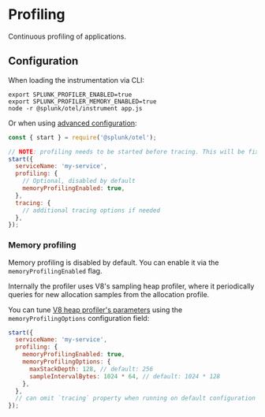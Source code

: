 # Profiling

Continuous profiling of applications.

## Configuration

When loading the instrumentation via CLI:

```
export SPLUNK_PROFILER_ENABLED=true
export SPLUNK_PROFILER_MEMORY_ENABLED=true
node -r @splunk/otel/instrument app.js
```

Or when using [advanced configuration](advanced-config.md):

```javascript
const { start } = require('@splunk/otel');

// NOTE: profiling needs to be started before tracing. This will be fixed in future versions.
start({
  serviceName: 'my-service',
  profiling: {
    // Optional, disabled by default
    memoryProfilingEnabled: true,
  },
  tracing: {
    // additional tracing options if needed
  },
});
```


### Memory profiling

Memory profiling is disabled by default. You can enable it via the `memoryProfilingEnabled` flag.

Internally the profiler uses V8's sampling heap profiler, where it periodically queries for new allocation samples from the allocation profile.

You can tune [V8 heap profiler's parameters](https://v8.github.io/api/head/classv8_1_1HeapProfiler.html#a6b9450bbf1f4e1a4909df92d4df4a174) using the `memoryProfilingOptions` configuration field:

```javascript
start({
  serviceName: 'my-service',
  profiling: {
    memoryProfilingEnabled: true,
    memoryProfilingOptions: {
      maxStackDepth: 128, // default: 256
      sampleIntervalBytes: 1024 * 64, // default: 1024 * 128
    },
  },
  // can omit `tracing` property when running on default configuration
});
```
